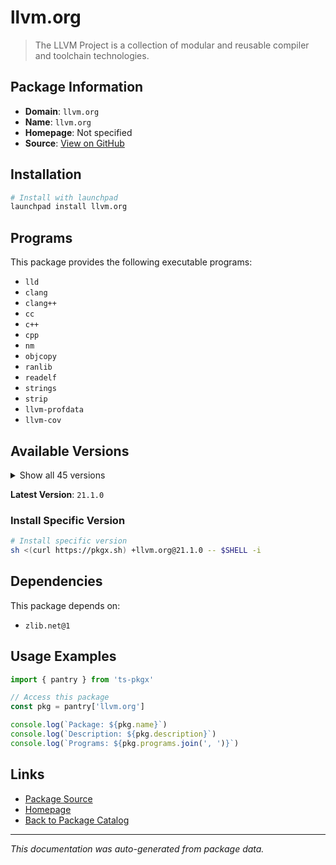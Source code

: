 # llvm.org

> The LLVM Project is a collection of modular and reusable compiler and toolchain technologies.

## Package Information

- **Domain**: `llvm.org`
- **Name**: `llvm.org`
- **Homepage**: Not specified
- **Source**: [View on GitHub](https://github.com/pkgxdev/pantry/tree/main/projects/llvm.org/package.yml)

## Installation

```bash
# Install with launchpad
launchpad install llvm.org
```

## Programs

This package provides the following executable programs:

- `lld`
- `clang`
- `clang++`
- `cc`
- `c++`
- `cpp`
- `nm`
- `objcopy`
- `ranlib`
- `readelf`
- `strings`
- `strip`
- `llvm-profdata`
- `llvm-cov`

## Available Versions

<details>
<summary>Show all 45 versions</summary>

- `21.1.0`, `20.1.8`, `20.1.7`, `20.1.6`, `20.1.5`
- `20.1.4`, `20.1.3`, `20.1.2`, `20.1.1`, `20.1.0`
- `19.1.7`, `19.1.6`, `19.1.4`, `19.1.3`, `19.1.2`
- `19.1.1`, `19.1.0`, `18.1.8`, `18.1.7`, `18.1.6`
- `18.1.5`, `18.1.4`, `18.1.3`, `18.1.2`, `18.1.1`
- `18.1.0`, `17.0.6`, `17.0.5`, `17.0.4`, `17.0.3`
- `17.0.2`, `17.0.1`, `17.0.0`, `16.0.6`, `16.0.5`
- `16.0.4`, `16.0.3`, `16.0.2`, `16.0.1`, `15.0.7`
- `15.0.6`, `14.0.6`, `14.0.3`, `13.0.1`, `12.0.1`

</details>

**Latest Version**: `21.1.0`

### Install Specific Version

```bash
# Install specific version
sh <(curl https://pkgx.sh) +llvm.org@21.1.0 -- $SHELL -i
```

## Dependencies

This package depends on:

- `zlib.net@1`

## Usage Examples

```typescript
import { pantry } from 'ts-pkgx'

// Access this package
const pkg = pantry['llvm.org']

console.log(`Package: ${pkg.name}`)
console.log(`Description: ${pkg.description}`)
console.log(`Programs: ${pkg.programs.join(', ')}`)
```

## Links

- [Package Source](https://github.com/pkgxdev/pantry/tree/main/projects/llvm.org/package.yml)
- [Homepage](#)
- [Back to Package Catalog](../../package-catalog.md)

---

*This documentation was auto-generated from package data.*
